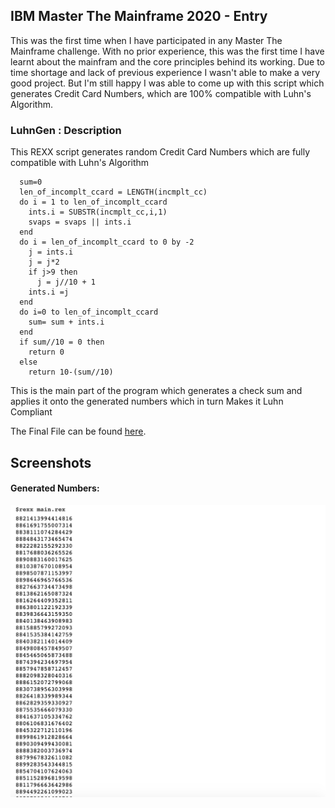 ## IBM Master The Mainframe 2020 - Entry
This was the first time when I have participated in any Master The Mainframe challenge. With no prior experience, this was the first time I have learnt about the mainfram and the core principles behind its working. Due to time shortage and lack of previous experience I wasn't able to make a very good project. But I'm still happy I was able to come up with this script which generates Credit Card Numbers, which are 100% compatible with Luhn's Algorithm.

### LuhnGen : Description

This REXX script generates random Credit Card Numbers which are fully compatible with Luhn's Algorithm

```  PARSE ARG incmplt_cc
  sum=0
  len_of_incomplt_ccard = LENGTH(incmplt_cc)
  do i = 1 to len_of_incomplt_ccard
    ints.i = SUBSTR(incmplt_cc,i,1)
    svaps = svaps || ints.i
  end
  do i = len_of_incomplt_ccard to 0 by -2
    j = ints.i
    j = j*2
    if j>9 then
      j = j//10 + 1
    ints.i =j
  end
  do i=0 to len_of_incomplt_ccard
    sum= sum + ints.i
  end
  if sum//10 = 0 then
    return 0
  else
    return 10-(sum//10)
```

This is the main part of the program which generates a check sum and applies it onto the generated numbers which in turn Makes it Luhn Compliant

The Final File can be found [here](https://github.com/monizb/MTM2020-LuhnGen/blob/master/luhn_cc_gen.rex).

## Screenshots

#### Generated Numbers:

![Output](https://github.com/monizb/MTM2020-LuhnGen/blob/master/screenshots/output.png)
